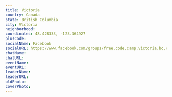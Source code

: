 ```yaml
---
title: Victoria
country: Canada
state: British Columbia
city: Victoria
neighborhood: 
coordinates: 48.428333, -123.364927
plusCode:
socialName: Facebook
socialURL: https://www.facebook.com/groups/free.code.camp.victoria.bc.canada
chatName:
chatURL:
eventName:
eventURL:
leaderName:
leaderURL:
oldPhoto: 
coverPhoto:
---
```


